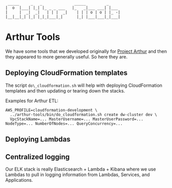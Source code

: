 ```plain-text
 _____     _   _              _____         _     
|  o  |___| |_| |_ _ _ ___   |_   _|___ ___| |___ 
|     |  _|  _|   | | |  _|    | | | o | o | |_ -|
|__|__|_| |_| |_|_|___|_|      |_| |___|___|_|___|
```

# Arthur Tools

We have some tools that we developed originally for [Project Arthur](https://github.com/harrystech/arthur-redshift-etl)
and then they appeared to more generally useful. So here they are.

## Deploying CloudFormation templates

The script `do\_cloudformation.sh` will help with deploying CloudFormation templates and then updating or tearing down
the stacks.

Examples for Arthur ETL:
```
AWS_PROFILE=cloudformation-development \
  ../arthur-tools/bin/do_cloudformation.sh create dw-cluster dev \
  VpcStackName=... MasterUsername=... MasterUserPassword=... NodeType=... NumberOfNodes=... QueryConcurrency=...
```

## Deploying Lambdas


## Centralized logging

Our ELK stack is really Elasticsearch + Lambda + Kibana where we use Lambdas to pull in logging information from
Lambdas, Services, and Applications.
